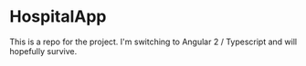 # HospitalApp
This is a repo for the project.
I'm switching to Angular 2 / Typescript and will hopefully survive.